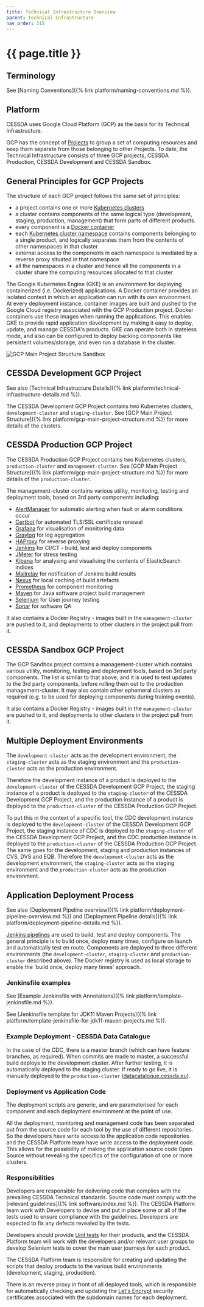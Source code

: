 ```yaml
---
title: Technical Infrastructure Overview
parent: Technical Infrastructure
nav_order: 315
---
```


# {{ page.title }}

## Terminology

See [Naming Conventions]({% link platform/naming-conventions.md %}).

## Platform

CESSDA uses Google Cloud Platform (GCP) as the basis for its Technical Infrastructure.

GCP has the concept of [Projects](https://cloud.google.com/docs/overview/)
to group a set of computing resources and keep them separate from those belonging to other Projects.
To date, the Technical Infrastructure consists of three GCP projects, CESSDA Production, CESSDA Development and CESSDA Sandbox.

## General Principles for GCP Projects

The structure of each GCP project follows the same set of principles:

- a project contains one or more
 [Kubernetes clusters](https://kubernetes.io/docs/concepts/overview/components/)
- a cluster contains components of the same logical type (development, staging, production,
 management) that form parts of different products.
- every component is a
 [Docker container](https://www.docker.com/resources/what-container)
- each [Kubernetes cluster namespace](https://kubernetes.io/docs/concepts/overview/working-with-objects/namespaces/)
 contains components belonging to a single product, and logically separates them from the
  contents of other namespaces in that cluster
- external access to the components in each namespace is mediated by a reverse proxy situated in
 that namespace
- all the namespaces in a cluster and hence all the components in a cluster share the computing
 resources allocated to that cluster

The Google Kubernetes Engine (GKE) is an environment for deploying containerized (i.e. Dockerized)
applications.
A Docker container provides an isolated context in which an application can run with its own environment.
At every deployment instance, container images are built and pushed to the Google Cloud registry associated
with the GCP Production project.
Docker containers use these images when running the applications.
This enables GKE to provide rapid application development by making it easy to deploy, update,
and manage CESSDA's products.
GKE can operate both in stateless mode, and also can be configured to deploy backing components like persistent volumes/storage,
and even run a database in the cluster.

![GCP Main Project Structure Sandbox](../assets/gcp-main-project-structure-sandbox.png)

## CESSDA Development GCP Project

See also [Technical Infrastructure Details]({% link platform/technical-infrastructure-details.md %}).

The CESSDA Development GCP Project contains two Kubernetes clusters, `development-cluster` and `staging-cluster`.
See [GCP Main Project Structure]({% link platform/gcp-main-project-structure.md %}) for more details of the clusters.

## CESSDA Production GCP Project

The CESSDA Production GCP Project contains two Kubernetes clusters, `production-cluster` and `management-cluster`.
 See [GCP Main Project Structure]({% link platform/gcp-main-project-structure.md %}) for more details of the `production-cluster`.

The management-cluster contains various utility, monitoring, testing and deployment tools,
based on 3rd party components including:

- [AlertManager]( https://prometheus.io/docs/alerting/alertmanager/) for automatic alerting when
 fault or alarm conditions occur
- [Certbot](https://certbot.eff.org/) for automated TLS/SSL certificate renewal
- [Grafana](https://grafana.com/) for visualisation of monitoring data
- [Graylog](https://www.graylog.org/) for log aggregation
- [HAProxy](http://www.haproxy.org/) for reverse proxying
- [Jenkins](https://jenkins.io/) for CI/CT - build, test and deploy components
- [JMeter](https://jmeter.apache.org/) for stress testing
- [Kibana](https://www.elastic.co/kibana) for analysing and visualising the contents of ElasticSearch indices
- [Mailrelay](https://mailrelay.com/en) for notification of Jenkins build results
- [Nexus](https://www.sonatype.com/product-nexus-repository) for local caching of build artefacts
- [Prometheus](https://prometheus.io/) for component monitoring
- [Maven](https://maven.apache.org/) for Java software project build management
- [Selenium](https://www.seleniumhq.org/) for User journey testing
- [Sonar](https://en.wikipedia.org/wiki/Sonar) for software QA

It also contains a Docker Registry - images built in the `management-cluster` are pushed to it,
and deployments to other clusters in the project pull from it.

## CESSDA Sandbox GCP Project

The GCP Sandbox project contains a management-cluster which contains various utility, monitoring,
testing and deployment tools, based on 3rd party components.
The list is similar to that above, and it is used to test updates to the 3rd party components,
before rolling them out to the production management-cluster.
It may also contain other ephemeral clusters as required (e.g. to be used for deploying components during training events).

It also contains a Docker Registry - images built in the `management-cluster` are pushed to it,
and deployments to other clusters in the project pull from it.

## Multiple Deployment Environments

The `development-cluster` acts as the development environment,
the `staging-cluster` acts as the staging environment
and the `production-cluster` acts as the production environment.

Therefore the development instance of a product is deployed to the `development-cluster` of the CESSDA Development GCP Project,
the staging instance of a product is deployed to the `staging-cluster` of the CESSDA Development GCP Project,
and the production instance of a product is deployed to the `production-cluster` of the CESSDA Production GCP Project.

To put this in the context of a specific tool, the CDC development instance is deployed to the `development-cluster`
of the CESSDA Development GCP Project,
the staging instance of CDC is deployed to the `staging-cluster` of the CESSDA Development GCP Project,
and the CDC production instance is deployed to the `production-cluster` of the CESSDA Production GCP Project.
The same goes for the development, staging and production instances of CVS, DVS and EQB.
Therefore the `development-cluster` acts as the development environment, the `staging-cluster`
acts as the staging environment and the `production-cluster` acts as the production environment.

## Application Deployment Process

See also [Deployment Pipeline overview]({% link platform/deployment-pipeline-overview.md %})
and [Deployment Pipeline details]({% link platform/deployment-pipeline-details.md %}).

[Jenkins pipelines](https://jenkins.io/doc/book/pipeline/) are used to build, test and deploy components.
The general principle is to build once, deploy many times, configure on launch and automatically test en route.
Components are deployed to three different environments (the `development-cluster`,
`staging-cluster` and `production-cluster` described above).
The Docker registry is used as local storage to enable the 'build once, deploy many times' approach.

### Jenkinsfile examples

See [Example Jenkinsfile with Annotations]({% link platform/template-jenkinsfile.md %}).

See [Jenkinsfile template for JDK11 Maven Projects]({% link platform/template-jenkinsfile-for-jdk11-maven-projects.md %}).

### Example Deployment - CESSDA Data Catalogue

In the case of the CDC, there is a master branch (which can have feature branches, as required).
When commits are made to master, a successful build deploys to the development cluster.
After further testing, it is automatically deployed to the staging cluster.
If ready to go live, it is manually deployed to the `production-cluster`
([datacatalogue.cessda.eu](https://datacatalogue.cessda.eu/)).

### Deployment vs Application Code

The deployment scripts are generic, and are parameterised for each component
and each deployment environment at the point of use.

All the deployment, monitoring and management code has been separated out from the source code for
each tool by the use of different repositories.
So the developers have write access to the application code repositories
and the CESSDA Platform team have write access to the deployment code.
This allows for the possibility of making the application source code Open Source
without revealing the specifics of the configuration of one or more clusters.

### Responsibilities

Developers are responsible for delivering code that complies with the prevailing CESSDA Technical standards.
Source code must comply with the [relevant guidelines]({% link software/index.md %}).
The CESSDA Platform team work with Developers to devise and put in place some or all of the tests
used to ensure compliance with the guidelines. Developers are expected to fix any defects revealed by the tests.

Developers should provide [Unit tests](https://en.wikipedia.org/wiki/Unit_testing) for their products,
and the CESSDA Platform team will work with the developers and/or relevant user groups
to develop Selenium tests to cover the main user journeys for each product.  

The CESSDA Platform team is responsible for creating and updating the scripts
that deploy products to the various build environments (development, staging, production).

There is an reverse proxy in front of all deployed tools,
which is responsible for automatically checking and updating the [Let's Encrypt](https://letsencrypt.org/)
security certificates associated with the subdomain names for each deployment.
